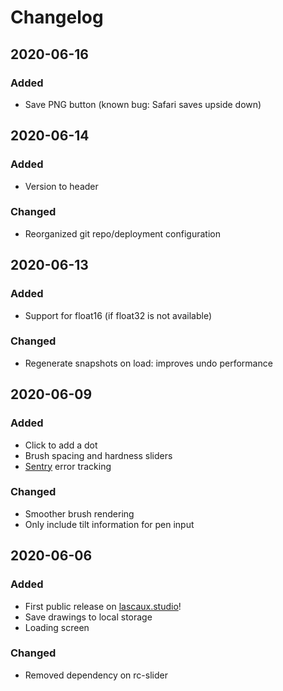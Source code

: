 # Changelog

## 2020-06-16
### Added
- Save PNG button (known bug: Safari saves upside down)

## 2020-06-14
### Added
- Version to header

### Changed
- Reorganized git repo/deployment configuration 

## 2020-06-13
### Added
- Support for float16 (if float32 is not available)

### Changed
- Regenerate snapshots on load: improves undo performance 

## 2020-06-09
### Added
- Click to add a dot
- Brush spacing and hardness sliders
- [Sentry](https://sentry.io) error tracking

### Changed
- Smoother brush rendering
- Only include tilt information for pen input

## 2020-06-06
### Added
- First public release on [lascaux.studio](https://lascaux.studio)!
- Save drawings to local storage
- Loading screen

### Changed
- Removed dependency on rc-slider
